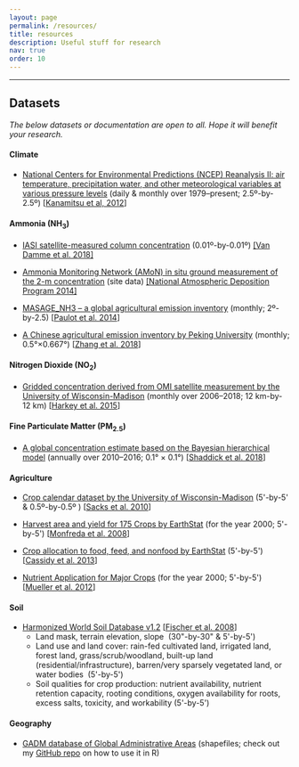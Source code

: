 ```yaml
---
layout: page
permalink: /resources/
title: resources
description: Useful stuff for research
nav: true
order: 10
---
```


----

## Datasets

*The below datasets or documentation are open to all. Hope it will benefit your research.*

#### Climate

* [National Centers for Environmental Predictions (NCEP) Reanalysis II: air temperature, precipitation water, and other meteorological variables at various pressure levels](https://www.esrl.noaa.gov/psd/data/gridded/data.ncep.reanalysis2.surface.html) (daily & monthly over 1979–present; 2.5º-by-2.5º) [[Kanamitsu et al, 2012](https://journals.ametsoc.org/doi/10.1175/BAMS-83-11-1631)]

#### Ammonia (NH<sub>3</sub>)

* [IASI satellite-measured column concentration](https://doi.pangaea.de/10.1594/PANGAEA.894736) (0.01º-by-0.01º) [[Van Damme et al. 2018]]("https://www.nature.com/articles/s41586-018-0747-1")

* [Ammonia Monitoring Network (AMoN) in situ ground measurement of the 2-m concentration](http://nadp.slh.wisc.edu/data/AMoN/) (site data) [[National Atmospheric Deposition Program 2014]](http://nadp.slh.wisc.edu/amon/sites/AMoNMetadata.pdf)

* [MASAGE_NH3 – a global agricultural emission inventory](https://mycuhk-my.sharepoint.com/:u:/g/personal/1155013803_link_cuhk_edu_hk/EaAlyS_IyKlHi5Otu7NK56IBoQLZukLFyJ6pd8NMHrEMgQ?e=UKCEGs) (monthly; 2º-by-2.5) [[Paulot et al. 2014](http://acmg.seas.harvard.edu/publications/2014/paulot2014_emissions.pdf)]

* [A Chinese agricultural emission inventory by Peking University]((http://www.phy.pku.edu.cn/~acaq/data/nh3_agr_emis.html)) (monthly; 0.5°×0.667°) [[Zhang et al. 2018](https://www.atmos-chem-phys.net/18/339/2018/)]

#### Nitrogen Dioxide (NO<sub>2</sub>)

* [Gridded concentration derived from OMI satellite measurement by the University of Wisconsin-Madison](https://nelson.wisc.edu/sage/data-and-models/OMI_NO2.php) (monthly over 2006–2018; 12 km-by-12 km) [[Harkey et al. 2015](https://agupubs.onlinelibrary.wiley.com/doi/full/10.1002/2015JD023316)]

#### Fine Particulate Matter (PM<sub>2.5</sub>)

* [A global concentration estimate based on the Bayesian hierarchical model](https://pubs.acs.org/doi/suppl/10.1021/acs.est.8b02864) (annually over 2010–2016; 0.1° × 0.1°) [[Shaddick et al. 2018](https://pubs.acs.org/doi/10.1021/acs.est.8b02864)]


#### Agriculture

* [Crop calendar dataset by the University of Wisconsin-Madison](https://nelson.wisc.edu/sage/data-and-models/crop-calendar-dataset/index.php) (5'-by-5' & 0.5º-by-0.5º ) [[Sacks et al. 2010](https://nelson.wisc.edu/sage/data-and-models/crop-calendar-dataset/sacksetalGEB2010.pdf)]

* [Harvest area and yield for 175 Crops by EarthStat]((http://www.earthstat.org/harvested-area-yield-175-crops/)) (for the year 2000; 5'-by-5') [[Monfreda et al. 2008](https://agupubs.onlinelibrary.wiley.com/doi/full/10.1029/2007GB002947)]

* [Crop allocation to food, feed, and nonfood by EarthStat](http://www.earthstat.org/crop-allocation-food-feed-nonfood/) (5'-by-5') [[Cassidy et al. 2013](http://iopscience.iop.org/article/10.1088/1748-9326/8/3/034015/meta)]

* [Nutrient Application for Major Crops](http://www.earthstat.org/nutrient-application-major-crops/) (for the year 2000; 5'-by-5') [[Mueller et al. 2012](https://www.nature.com/articles/nature11420)]


#### Soil

* [Harmonized World Soil Database v1.2](http://www.fao.org/soils-portal/soil-survey/soil-maps-and-databases/harmonized-world-soil-database-v12/en/) [[Fischer et al. 2008](http://pure.iiasa.ac.at/id/eprint/13290/)]
  * Land mask, terrain elevation, slope  (30"-by-30" &amp; 5'-by-5')
  * Land use and land cover: rain-fed cultivated land, irrigated land, forest land, grass/scrub/woodland, built-up land (residential/infrastructure), barren/very sparsely vegetated land, or water bodies  (5'-by-5')
  * Soil qualities for crop production: nutrient availability, nutrient retention capacity, rooting conditions, oxygen availability for roots, excess salts, toxicity, and workability (5'-by-5')

#### Geography

* [GADM database of Global Administrative Areas](https://gadm.org/about.html) (shapefiles; check out my [GitHub repo](https://github.com/kamingfung/CLM-Analysis-Tools) on how to use it in R)



